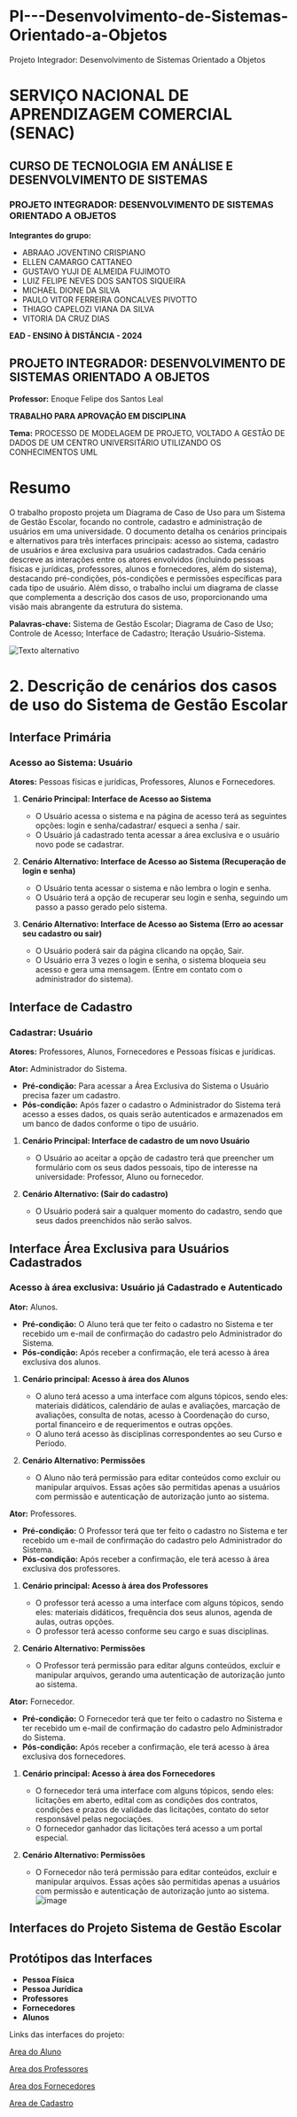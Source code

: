 # PI---Desenvolvimento-de-Sistemas-Orientado-a-Objetos
Projeto Integrador: Desenvolvimento de Sistemas Orientado a Objetos
# SERVIÇO NACIONAL DE APRENDIZAGEM COMERCIAL (SENAC)
## CURSO DE TECNOLOGIA EM ANÁLISE E DESENVOLVIMENTO DE SISTEMAS
### PROJETO INTEGRADOR: DESENVOLVIMENTO DE SISTEMAS ORIENTADO A OBJETOS

**Integrantes do grupo:**
- ABRAAO JOVENTINO CRISPIANO
- ELLEN CAMARGO CATTANEO
- GUSTAVO YUJI DE ALMEIDA FUJIMOTO
- LUIZ FELIPE NEVES DOS SANTOS SIQUEIRA
- MICHAEL DIONE DA SILVA
- PAULO VITOR FERREIRA GONCALVES PIVOTTO
- THIAGO CAPELOZI VIANA DA SILVA
- VITORIA DA CRUZ DIAS

**EAD - ENSINO À DISTÂNCIA - 2024**

## PROJETO INTEGRADOR: DESENVOLVIMENTO DE SISTEMAS ORIENTADO A OBJETOS
**Professor:** Enoque Felipe dos Santos Leal

**TRABALHO PARA APROVAÇÃO EM DISCIPLINA**

**Tema:** PROCESSO DE MODELAGEM DE PROJETO, VOLTADO A GESTÃO DE DADOS DE UM CENTRO UNIVERSITÁRIO UTILIZANDO OS CONHECIMENTOS UML

# Resumo

O trabalho proposto projeta um Diagrama de Caso de Uso para um Sistema de Gestão Escolar, focando no controle, cadastro e administração de usuários em uma universidade. O documento detalha os cenários principais e alternativos para três interfaces principais: acesso ao sistema, cadastro de usuários e área exclusiva para usuários cadastrados. Cada cenário descreve as interações entre os atores envolvidos (incluindo pessoas físicas e jurídicas, professores, alunos e fornecedores, além do sistema), destacando pré-condições, pós-condições e permissões específicas para cada tipo de usuário. Além disso, o trabalho inclui um diagrama de classe que complementa a descrição dos casos de uso, proporcionando uma visão mais abrangente da estrutura do sistema.

**Palavras-chave:** Sistema de Gestão Escolar; Diagrama de Caso de Uso; Controle de Acesso; Interface de Cadastro; Iteração Usuário-Sistema.

![Texto alternativo](https://github.com/thiagocvsilva/trabalho/blob/main/Captura%20de%20tela%202024-05-19%20182835.png)


# 2. Descrição de cenários dos casos de uso do Sistema de Gestão Escolar

## Interface Primária

### Acesso ao Sistema: Usuário

**Atores:** Pessoas físicas e jurídicas, Professores, Alunos e Fornecedores.

1. **Cenário Principal: Interface de Acesso ao Sistema**
   - O Usuário acessa o sistema e na página de acesso terá as seguintes opções: login e senha/cadastrar/ esqueci a senha / sair.
   - O Usuário já cadastrado tenta acessar a área exclusiva e o usuário novo pode se cadastrar.

2. **Cenário Alternativo: Interface de Acesso ao Sistema (Recuperação de login e senha)**
   - O Usuário tenta acessar o sistema e não lembra o login e senha.
   - O Usuário terá a opção de recuperar seu login e senha, seguindo um passo a passo gerado pelo sistema.

3. **Cenário Alternativo: Interface de Acesso ao Sistema (Erro ao acessar seu cadastro ou sair)**
   - O Usuário poderá sair da página clicando na opção, Sair.
   - O Usuário erra 3 vezes o login e senha, o sistema bloqueia seu acesso e gera uma mensagem. (Entre em contato com o administrador do sistema).

## Interface de Cadastro

### Cadastrar: Usuário

**Atores:** Professores, Alunos, Fornecedores e Pessoas físicas e jurídicas.

**Ator:** Administrador do Sistema.

- **Pré-condição:** Para acessar a Área Exclusiva do Sistema o Usuário precisa fazer um cadastro.
- **Pós-condição:** Após fazer o cadastro o Administrador do Sistema terá acesso a esses dados, os quais serão autenticados e armazenados em um banco de dados conforme o tipo de usuário.

1. **Cenário Principal: Interface de cadastro de um novo Usuário**
   - O Usuário ao aceitar a opção de cadastro terá que preencher um formulário com os seus dados pessoais, tipo de interesse na universidade: Professor, Aluno ou fornecedor.

2. **Cenário Alternativo: (Sair do cadastro)**
   - O Usuário poderá sair a qualquer momento do cadastro, sendo que seus dados preenchidos não serão salvos.

## Interface Área Exclusiva para Usuários Cadastrados

### Acesso à área exclusiva: Usuário já Cadastrado e Autenticado

**Ator:** Alunos.

- **Pré-condição:** O Aluno terá que ter feito o cadastro no Sistema e ter recebido um e-mail de confirmação do cadastro pelo Administrador do Sistema.
- **Pós-condição:** Após receber a confirmação, ele terá acesso à área exclusiva dos alunos.

1. **Cenário principal: Acesso à área dos Alunos**
   - O aluno terá acesso a uma interface com alguns tópicos, sendo eles: materiais didáticos, calendário de aulas e avaliações, marcação de avaliações, consulta de notas, acesso à Coordenação do curso, portal financeiro e de requerimentos e outras opções.
   - O aluno terá acesso às disciplinas correspondentes ao seu Curso e Período.

2. **Cenário Alternativo: Permissões**
   - O Aluno não terá permissão para editar conteúdos como excluir ou manipular arquivos. Essas ações são permitidas apenas a usuários com permissão e autenticação de autorização junto ao sistema.

**Ator:** Professores.

- **Pré-condição:** O Professor terá que ter feito o cadastro no Sistema e ter recebido um e-mail de confirmação do cadastro pelo Administrador do Sistema.
- **Pós-condição:** Após receber a confirmação, ele terá acesso à área exclusiva dos professores.

1. **Cenário principal: Acesso à área dos Professores**
   - O professor terá acesso a uma interface com alguns tópicos, sendo eles: materiais didáticos, frequência dos seus alunos, agenda de aulas, outras opções.
   - O professor terá acesso conforme seu cargo e suas disciplinas.

2. **Cenário Alternativo: Permissões**
   - O Professor terá permissão para editar alguns conteúdos, excluir e manipular arquivos, gerando uma autenticação de autorização junto ao sistema.

**Ator:** Fornecedor.

- **Pré-condição:** O Fornecedor terá que ter feito o cadastro no Sistema e ter recebido um e-mail de confirmação do cadastro pelo Administrador do Sistema.
- **Pós-condição:** Após receber a confirmação, ele terá acesso à área exclusiva dos fornecedores.

1. **Cenário principal: Acesso à área dos Fornecedores**
   - O fornecedor terá uma interface com alguns tópicos, sendo eles: licitações em aberto, edital com as condições dos contratos, condições e prazos de validade das licitações, contato do setor responsável pelas negociações.
   - O fornecedor ganhador das licitações terá acesso a um portal especial.

2. **Cenário Alternativo: Permissões**
   - O Fornecedor não terá permissão para editar conteúdos, excluir e manipular arquivos. Essas ações são permitidas apenas a usuários com permissão e autenticação de autorização junto ao sistema.
   ![image](https://github.com/thiagocvsilva/trabalho/blob/main/diagram%20de%20classe%20.png)

## Interfaces do Projeto Sistema de Gestão Escolar
## Protótipos das Interfaces
- **Pessoa Física**
- **Pessoa Jurídica**
- **Professores**
- **Fornecedores**
- **Alunos**


Links das interfaces do projeto:

[Area do Aluno](https://gamma.app/docs/Area-do-Aluno-tddjehqtzl4jfsh)
  
[Area dos Professores](https://gamma.app/docs/Cadastro-e-Confirmacao-de-Professores-j6l4excng4e4l73)

[Area dos Fornecedores](https://gamma.app/docs/Acesso-a-Area-do-Fornecedor-m27vsokt5gf4xz8)

[Area de Cadastro](https://gamma.app/docs/Interface-de-Cadastro-rtfj0c8pj1yd44t)




